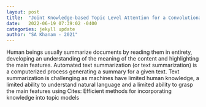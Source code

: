 ```yaml
---
layout: post
title:  "Joint Knowledge-based Topic Level Attention for a Convolutional Sequence Text Summarization System using Natural Language Representation"
date:   2022-06-19 07:39:02 -0400
categories: jekyll update
author: "SA Khanam - 2021"
---
```

Human beings usually summarize documents by reading them in entirety, developing an understanding of the meaning of the content and highlighting the main features. Automated text summarization (or text summarization) is a computerized process generating a summary for a given text. Text summarization is challenging as machines have limited human knowledge, a limited ability to understand natural language and a limited ability to grasp the main features using  Cites: Efficient methods for incorporating knowledge into topic models